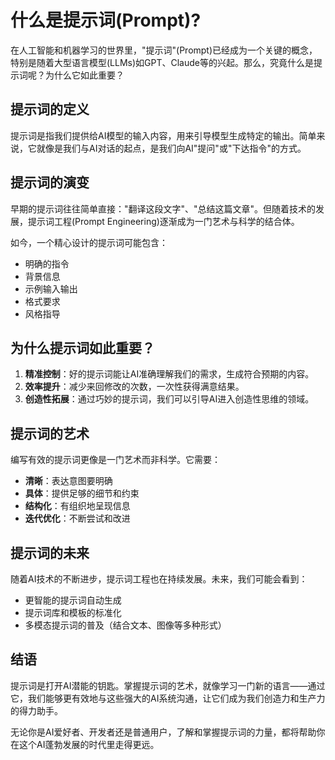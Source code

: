 # 什么是提示词(Prompt)?

在人工智能和机器学习的世界里，"提示词"(Prompt)已经成为一个关键的概念，特别是随着大型语言模型(LLMs)如GPT、Claude等的兴起。那么，究竟什么是提示词呢？为什么它如此重要？

## 提示词的定义

提示词是指我们提供给AI模型的输入内容，用来引导模型生成特定的输出。简单来说，它就像是我们与AI对话的起点，是我们向AI"提问"或"下达指令"的方式。

## 提示词的演变

早期的提示词往往简单直接："翻译这段文字"、"总结这篇文章"。但随着技术的发展，提示词工程(Prompt Engineering)逐渐成为一门艺术与科学的结合体。

如今，一个精心设计的提示词可能包含：
- 明确的指令
- 背景信息
- 示例输入输出
- 格式要求
- 风格指导

## 为什么提示词如此重要？

1. **精准控制**：好的提示词能让AI准确理解我们的需求，生成符合预期的内容。
2. **效率提升**：减少来回修改的次数，一次性获得满意结果。
3. **创造性拓展**：通过巧妙的提示词，我们可以引导AI进入创造性思维的领域。

## 提示词的艺术

编写有效的提示词更像是一门艺术而非科学。它需要：

- **清晰**：表达意图要明确
- **具体**：提供足够的细节和约束
- **结构化**：有组织地呈现信息
- **迭代优化**：不断尝试和改进

## 提示词的未来

随着AI技术的不断进步，提示词工程也在持续发展。未来，我们可能会看到：

- 更智能的提示词自动生成
- 提示词库和模板的标准化
- 多模态提示词的普及（结合文本、图像等多种形式）

## 结语

提示词是打开AI潜能的钥匙。掌握提示词的艺术，就像学习一门新的语言——通过它，我们能够更有效地与这些强大的AI系统沟通，让它们成为我们创造力和生产力的得力助手。

无论你是AI爱好者、开发者还是普通用户，了解和掌握提示词的力量，都将帮助你在这个AI蓬勃发展的时代里走得更远。
